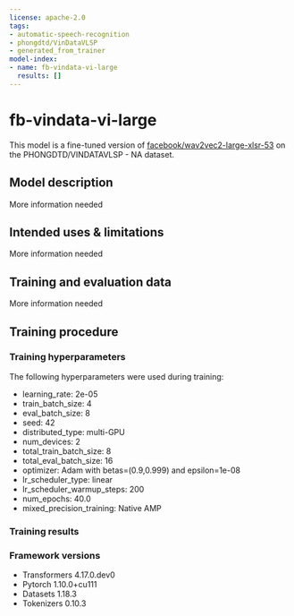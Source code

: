 ```yaml
---
license: apache-2.0
tags:
- automatic-speech-recognition
- phongdtd/VinDataVLSP
- generated_from_trainer
model-index:
- name: fb-vindata-vi-large
  results: []
---
```


<!-- This model card has been generated automatically according to the information the Trainer had access to. You
should probably proofread and complete it, then remove this comment. -->

# fb-vindata-vi-large

This model is a fine-tuned version of [facebook/wav2vec2-large-xlsr-53](https://huggingface.co/facebook/wav2vec2-large-xlsr-53) on the PHONGDTD/VINDATAVLSP - NA dataset.

## Model description

More information needed

## Intended uses & limitations

More information needed

## Training and evaluation data

More information needed

## Training procedure

### Training hyperparameters

The following hyperparameters were used during training:
- learning_rate: 2e-05
- train_batch_size: 4
- eval_batch_size: 8
- seed: 42
- distributed_type: multi-GPU
- num_devices: 2
- total_train_batch_size: 8
- total_eval_batch_size: 16
- optimizer: Adam with betas=(0.9,0.999) and epsilon=1e-08
- lr_scheduler_type: linear
- lr_scheduler_warmup_steps: 200
- num_epochs: 40.0
- mixed_precision_training: Native AMP

### Training results



### Framework versions

- Transformers 4.17.0.dev0
- Pytorch 1.10.0+cu111
- Datasets 1.18.3
- Tokenizers 0.10.3
